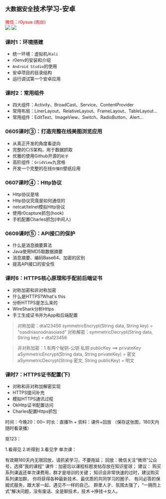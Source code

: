 ## `大数据安全`技术学习-安卓

<font color="red">微信：r0ysue (肉丝)</font><br />
![](pic1.png)
![](pic2.bmp)

### 课时1：环境搭建
- 统一环境：虚拟机/`Kali`
- r0env的安装和介绍
- `Android Studio`的使用
- 安卓项目的目录结构
- 运行调试第一个安卓应用

### 课时2：常用组件
- 四大组件：Activity、BroadCast、Service、ContentProvider
- 常用布局：LinerLayout、RelativeLayout、FrameLayout、TableLayout...
- 常用组件：EditText、ImageView、Switch、RadioButton、Alert...

### 0605课时③：打造完整在线美图浏览应用
- 从真正开发的角度看逆向
- 完整的C/S架构，用于数据抓取
- 优雅的使用Github开源的`轮子`
- 高阶组件：`GridView`九宫格
- 开发一个完整的在线`你懂的`壁纸应用

### 0607课时④：Http协议
- Http协议是啥
- Http协议究竟是如何通信的
- netcat/telnet模拟Http协议
- 使用r0capture抓包(hook)
- 手机配置Charles抓包(中间人)

### 0609课时⑤：API接口的保护
- 什么是消息摘要算法
- Java使用MD5取数据摘要
- 消息摘要、编码Base64、加密的区别
- 提高API接口的安全性

### 课时6：HTTPS核心原理和手配前后端证书
- 对称加密和非对称加密
- 什么是HTTPS?What's this
- 分析HTTPS是怎么来的
- WireShark分析Https
- 手工生成证书并为App和后端配置
> 对称加密：dta123456 symmetricEncrypt(String data, String key) = "oasdniasnodnasoiasd"
> 对称解密：symmetricDecrypt(String data, String key) = dta123456

> 非对称加密：1.有两个秘钥-公钥 私钥
> publicKey ==> privateKey
> aSymmetricEncrypt(String data, String privateKey) = 密文 
> aSymmetricDecrypt(String 密文, String publicKey) = 明文

### 课时7：HTTPS证书配置(下)
- 对称和非对称加解密实现
- HTTPS提问补充
- 模拟HTTPS通讯过程
- OkHttp证书配置访问
- Charles配置Https抓包


时间：今晚20：00~
时长：直播1h +
资料：课件+回放
（保存这张图，180天内随时看录播）

抠123：

1.看得见
2.听得到
3.看见字
单次课：

有效期180天内无限回放，请抓紧学习，不要拖延；
回放：微信关注“微师”公众号，选择“我的课程”
课件：加密后以课程标题发帖存放在知识星球；
建议：
购买系列课返还单次课费用，群才是培训的关键；
知识会非常快速的过时，建议购买系列课加群，
你将获得各种最新技术、最优质的共同学习的圈子、
有问必答的保姆式服务，跟大家一起、遇见不一样的自己。
群里人才、氛围太强了，“一拥而上式”解决问题，没有废话、全是聊技术，技术→挣钱→女人。

